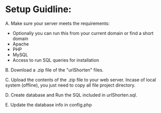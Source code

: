 # Setup Guidline:

A. Make sure your server meets the requirements: 
- Optionally you can run this from your current domain or find a short domain
- Apache
- PHP
- MySQL
- Access to run SQL queries for installation

B. Download a .zip file of the "urlShorten" files.

C. Upload the contents of the .zip file to your web server. Incase of local system (offline), you just need to copy all file project directory.

D. Create database and Run the SQL included in urlShorten.sql.

E. Update the database info in config.php
